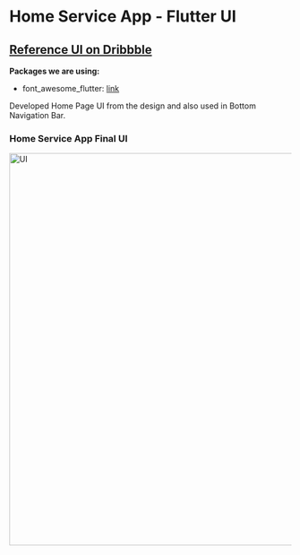 # Home Service App - Flutter UI

## [Reference UI on Dribbble](https://dribbble.com/shots/12454925-Home-Service-App-Ui)

**Packages we are using:**

- font_awesome_flutter: [link](https://pub.dev/packages/font_awesome_flutter)

Developed Home Page UI from the design and also used in Bottom Navigation Bar.  

### Home Service App Final UI

<img src="home_service_app.gif" alt="UI" height="700">
<!-- ![App UI](/ui.png) -->
